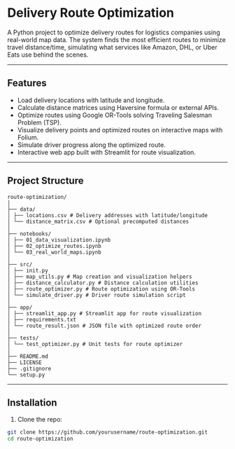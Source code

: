 # Delivery Route Optimization

A Python project to optimize delivery routes for logistics companies using real-world map data. The system finds the most efficient routes to minimize travel distance/time, simulating what services like Amazon, DHL, or Uber Eats use behind the scenes.

---

## Features

- Load delivery locations with latitude and longitude.
- Calculate distance matrices using Haversine formula or external APIs.
- Optimize routes using Google OR-Tools solving Traveling Salesman Problem (TSP).
- Visualize delivery points and optimized routes on interactive maps with Folium.
- Simulate driver progress along the optimized route.
- Interactive web app built with Streamlit for route visualization.

---

## Project Structure
```
route-optimization/
│
├── data/
│ ├── locations.csv # Delivery addresses with latitude/longitude
│ └── distance_matrix.csv # Optional precomputed distances
│
├── notebooks/
│ ├── 01_data_visualization.ipynb
│ ├── 02_optimize_routes.ipynb
│ └── 03_real_world_maps.ipynb
│
├── src/
│ ├── init.py
│ ├── map_utils.py # Map creation and visualization helpers
│ ├── distance_calculator.py # Distance calculation utilities
│ ├── route_optimizer.py # Route optimization using OR-Tools
│ └── simulate_driver.py # Driver route simulation script
│
├── app/
│ ├── streamlit_app.py # Streamlit app for route visualization
│ ├── requirements.txt
│ └── route_result.json # JSON file with optimized route order
│
├── tests/
│ └── test_optimizer.py # Unit tests for route optimizer
│
├── README.md
├── LICENSE
├── .gitignore
└── setup.py
```

---

## Installation

1. Clone the repo:

```bash
git clone https://github.com/yourusername/route-optimization.git
cd route-optimization
```